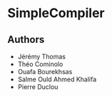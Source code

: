 # SimpleCompiler
## Authors
- Jérémy Thomas
- Théo Cominolo
- Ouafa Bourekhsas
- Salme Ould Ahmed Khalifa
- Pierre Duclou
